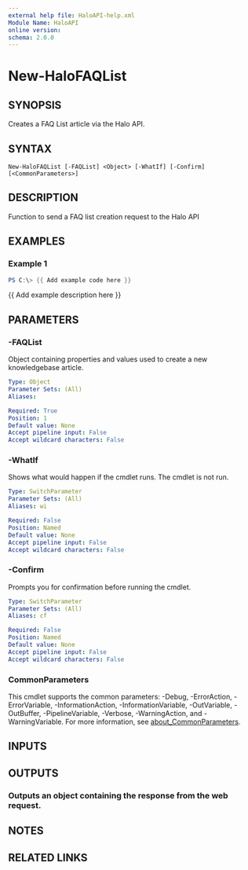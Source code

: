 ```yaml
---
external help file: HaloAPI-help.xml
Module Name: HaloAPI
online version:
schema: 2.0.0
---
```


# New-HaloFAQList

## SYNOPSIS
Creates a FAQ List article via the Halo API.

## SYNTAX

```
New-HaloFAQList [-FAQList] <Object> [-WhatIf] [-Confirm] [<CommonParameters>]
```

## DESCRIPTION
Function to send a FAQ list creation request to the Halo API

## EXAMPLES

### Example 1
```powershell
PS C:\> {{ Add example code here }}
```

{{ Add example description here }}

## PARAMETERS

### -FAQList
Object containing properties and values used to create a new knowledgebase article.

```yaml
Type: Object
Parameter Sets: (All)
Aliases:

Required: True
Position: 1
Default value: None
Accept pipeline input: False
Accept wildcard characters: False
```

### -WhatIf
Shows what would happen if the cmdlet runs.
The cmdlet is not run.

```yaml
Type: SwitchParameter
Parameter Sets: (All)
Aliases: wi

Required: False
Position: Named
Default value: None
Accept pipeline input: False
Accept wildcard characters: False
```

### -Confirm
Prompts you for confirmation before running the cmdlet.

```yaml
Type: SwitchParameter
Parameter Sets: (All)
Aliases: cf

Required: False
Position: Named
Default value: None
Accept pipeline input: False
Accept wildcard characters: False
```

### CommonParameters
This cmdlet supports the common parameters: -Debug, -ErrorAction, -ErrorVariable, -InformationAction, -InformationVariable, -OutVariable, -OutBuffer, -PipelineVariable, -Verbose, -WarningAction, and -WarningVariable. For more information, see [about_CommonParameters](http://go.microsoft.com/fwlink/?LinkID=113216).

## INPUTS

## OUTPUTS

### Outputs an object containing the response from the web request.
## NOTES

## RELATED LINKS
